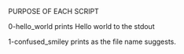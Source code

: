 PURPOSE OF EACH SCRIPT

0-hello_world prints Hello world to the stdout

1-confused_smiley prints as the file name suggests.


